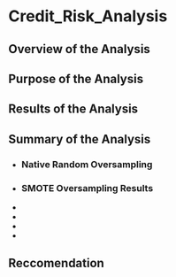# Credit_Risk_Analysis
## Overview of the Analysis
## Purpose of the Analysis
## Results of the Analysis
## Summary of the Analysis
- ### Native Random Oversampling
- ### SMOTE Oversampling Results
- 
- 
- 
- 
## Reccomendation

